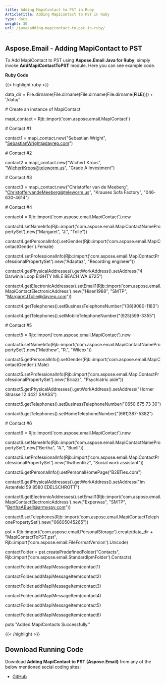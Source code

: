 ```yaml
---
title: Adding MapiContact to PST in Ruby
ArticleTitle: Adding MapiContact to PST in Ruby
type: docs
weight: 30
url: /java/adding-mapicontact-to-pst-in-ruby/
---
```


## **Aspose.Email - Adding MapiContact to PST**
To Add MapiContact to PST using **Aspose.Email Java for Ruby**, simply invoke **AddMapiContactToPST** module. Here you can see example code.

**Ruby Code**

{{< highlight ruby >}}

 data_dir = File.dirname(File.dirname(File.dirname(File.dirname(__FILE__)))) + '/data/'

\# Create an instance of MapiContact

mapi_contact = Rjb::import('com.aspose.email.MapiContact')

\# Contact #1

contact1 = mapi_contact.new("Sebastian Wright", "SebastianWright@dayrep.com")

\# Contact #2

contact2 = mapi_contact.new("Wichert Kroos", "WichertKroos@teleworm.us", "Grade A Investment")

\# Contact #3

contact3 = mapi_contact.new("Christoffer van de Meeberg", "ChristoffervandeMeeberg@teleworm.us", "Krauses Sofa Factory", "046-630-4614")

\# Contact #4

contact4 = Rjb::import('com.aspose.email.MapiContact').new

contact4.setNameInfo(Rjb::import('com.aspose.email.MapiContactNamePropertySet').new("Margaret", "J.", "Tolle"))

contact4.getPersonalInfo().setGender(Rjb::import('com.aspose.email.MapiContactGender').Female)

contact4.setProfessionalInfo(Rjb::import('com.aspose.email.MapiContactProfessionalPropertySet').new("Adaptaz", "Recording engineer"))

contact4.getPhysicalAddresses().getWorkAddress().setAddress("4 Darwinia Loop EIGHTY MILE BEACH WA 6725")

contact4.getElectronicAddresses().setEmail1(Rjb::import('com.aspose.email.MapiContactElectronicAddress').new("Hisen1988", "SMTP", "MargaretJTolle@dayrep.com"))

contact4.getTelephones().setBusinessTelephoneNumber("(08)9080-1183")

contact4.getTelephones().setMobileTelephoneNumber("(925)599-3355")

\# Contact #5

contact5 = Rjb::import('com.aspose.email.MapiContact').new

contact5.setNameInfo(Rjb::import('com.aspose.email.MapiContactNamePropertySet').new("Matthew", "R.", "Wilcox"))

contact5.getPersonalInfo().setGender(Rjb::import('com.aspose.email.MapiContactGender').Male)

contact5.setProfessionalInfo(Rjb::import('com.aspose.email.MapiContactProfessionalPropertySet').new("Briazz", "Psychiatric aide"))

contact5.getPhysicalAddresses().getWorkAddress().setAddress("Horner Strasse 12 4421 SAASS")

contact5.getTelephones().setBusinessTelephoneNumber("0650 675 73 30")

contact5.getTelephones().setHomeTelephoneNumber("(661)387-5382")

\# Contact #6

contact6 = Rjb::import('com.aspose.email.MapiContact').new

contact6.setNameInfo(Rjb::import('com.aspose.email.MapiContactNamePropertySet').new("Bertha", "A.", "Buell"))

contact6.setProfessionalInfo(Rjb::import('com.aspose.email.MapiContactProfessionalPropertySet').new("Awthentikz", "Social work assistant"))

contact6.getPersonalInfo().setPersonalHomePage("B2BTies.com")

contact6.getPhysicalAddresses().getWorkAddress().setAddress("Im Astenfeld 59 8580 EDELSCHROTT")

contact6.getElectronicAddresses().setEmail1(Rjb::import('com.aspose.email.MapiContactElectronicAddress').new("Experwas", "SMTP", "BerthaABuell@armyspy.com"))

contact6.setTelephones(Rjb::import('com.aspose.email.MapiContactTelephonePropertySet').new("06605045265"))

pst = Rjb::import('com.aspose.email.PersonalStorage').create(data_dir + "MapiContactToPST.pst", Rjb::import('com.aspose.email.FileFormatVersion').Unicode)

contactFolder = pst.createPredefinedFolder("Contacts", Rjb::import('com.aspose.email.StandardIpmFolder').Contacts)

contactFolder.addMapiMessageItem(contact1)

contactFolder.addMapiMessageItem(contact2)

contactFolder.addMapiMessageItem(contact3)

contactFolder.addMapiMessageItem(contact4)

contactFolder.addMapiMessageItem(contact5)

contactFolder.addMapiMessageItem(contact6)

puts "Added MapiContacts Successfully."

{{< /highlight >}}
## **Download Running Code**
Download **Adding MapiContact to PST (Aspose.Email)** from any of the below mentioned social coding sites:

- [GitHub](https://github.com/aspose-email/Aspose.Email-for-Java/blob/master/Plugins/Aspose_Email_Java_for_Ruby/lib/asposeemailjava/Outlook/addmapicontacttopst.rb)

